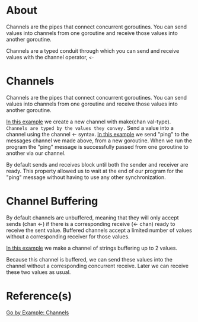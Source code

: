 # About

Channels are the pipes that connect concurrent goroutines. You can send values into channels from one goroutine and receive those values into another goroutine.

Channels are a typed conduit through which you can send and receive values with the channel operator, `<-`

# Channels

Channels are the pipes that connect concurrent goroutines. You can send values into channels from one goroutine and receive those values into another goroutine.

[In this example](./examples/channels/main.go) we create a new channel with make(chan val-type). `Channels are typed by the values they convey.` Send a value into a channel using the channel <- syntax. [In this example](./examples/channels/main.go) we send "ping" to the messages channel we made above, from a new goroutine. 
When we run the program the "ping" message is successfully passed from one goroutine to another via our channel.

By default sends and receives block until both the sender and receiver are ready. This property allowed us to wait at the end of our program for the "ping" message without having to use any other synchronization.

# Channel Buffering

By default channels are unbuffered, meaning that they will only accept sends (chan <-) if there is a corresponding receive (<- chan) ready to receive the sent value. Buffered channels accept a limited number of values without a corresponding receiver for those values.

[In this example](./examples/channel-buffering/main.go) we make a channel of strings buffering up to 2 values.

Because this channel is buffered, we can send these values into the channel without a corresponding concurrent receive. Later we can receive these two values as usual.

# Reference(s)

[Go by Example: Channels](https://gobyexample.com/channels)